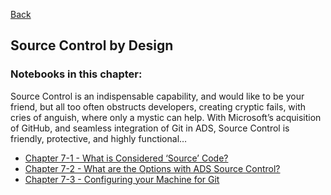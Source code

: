 [Back](../readme.md)

## Source Control by Design

### Notebooks in this chapter:

Source Control is an indispensable capability, and would like to be your friend, but all too often obstructs developers, creating cryptic fails, with cries of anguish, where only a mystic can help. With Microsoft’s acquisition of GitHub, and seamless integration of Git in ADS, Source Control is friendly, protective, and highly functional…

- [Chapter 7-1 - What is Considered ‘Source’ Code?](CH-07-01.ipynb)
- [Chapter 7-2 - What are the Options with ADS Source Control?](CH-07-02.ipynb)
- [Chapter 7-3 - Configuring your Machine for Git](CH-07-03.ipynb)